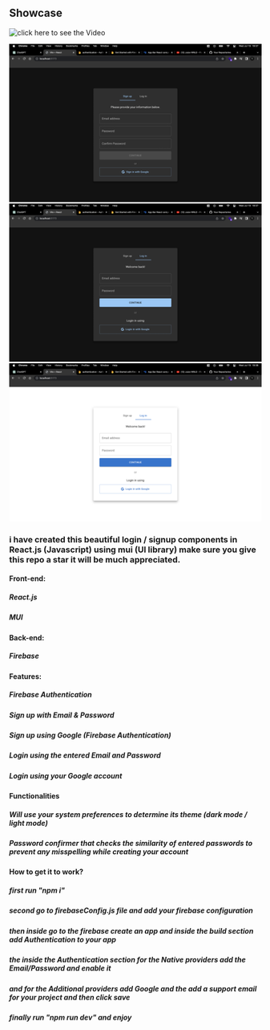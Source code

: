 ## Showcase

![click here to see the Video](https://github.com/999Ali999/login-signup-mui-firebase/assets/127804196/f6bf47a6-3be1-4090-8a86-d6e40edefc11)

![Imgur](./images/signup.png)
![Imgur](./images/login.png)
![Imgur](./images/light-mode.png)

### i have created this beautiful login / signup components in React.js (Javascript) using mui (UI library) make sure you give this repo a star it will be much appreciated.

#### Front-end:

##### React.js

##### MUI

#### Back-end:

##### Firebase

#### Features:

##### Firebase Authentication

##### Sign up with Email & Password

##### Sign up using Google (Firebase Authentication)

##### Login using the entered Email and Password

##### Login using your Google account

#### Functionalities

##### Will use your system preferences to determine its theme (dark mode / light mode)

##### Password confirmer that checks the similarity of entered passwords to prevent any misspelling while creating your account

#### How to get it to work?

##### first run "npm i"

##### second go to firebaseConfig.js file and add your firebase configuration

##### then inside go to the firebase create an app and inside the build section add Authentication to your app

##### the inside the Authentication section for the Native providers add the Email/Password and enable it

##### and for the Additional providers add Google and the add a support email for your project and then click save

##### finally run "npm run dev" and enjoy

